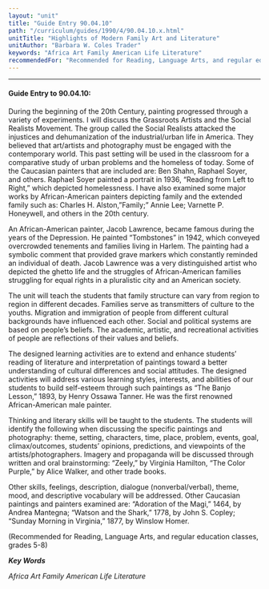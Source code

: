 ```yaml
---
layout: "unit"
title: "Guide Entry 90.04.10"
path: "/curriculum/guides/1990/4/90.04.10.x.html"
unitTitle: "Highlights of Modern Family Art and Literature"
unitAuthor: "Barbara W. Coles Trader"
keywords: "Africa Art Family American Life Literature"
recommendedFor: "Recommended for Reading, Language Arts, and regular education classes, grades 5-8"
---
```

<body>
<hr/>
<h4>
Guide Entry to 90.04.10:
</h4>
During the beginning of the 20th Century, painting progressed through a variety of experiments. I will discuss the Grassroots Artists and the Social Realists Movement. The group called the Social Realists attacked the injustices and dehumanization of the industrial/urban life in America. They believed that art/artists and photography must be engaged with the contemporary world. This past setting will be used in the classroom for a comparative study of urban problems and the homeless of today. Some of the Caucasian painters that are included are: Ben Shahn, Raphael Soyer, and others. Raphael Soyer painted a portrait in 1936, “Reading from Left to Right,” which depicted homelessness. I have also examined some major works by African-American painters depicting family and the extended family such as: Charles H. Alston,”Family;” Annie Lee; Varnette P. Honeywell, and others in the 20th century.
<p>
An African-American painter, Jacob Lawrence, became famous during the years of the Depression. He painted “Tombstones” in 1942, which conveyed overcrowded tenements and families living in Harlem. The painting had a symbolic comment that provided grave markers which constantly reminded an individual of death. Jacob Lawrence was a very distinguished artist who depicted the ghetto life and the struggles of African-American families struggling for equal rights in a pluralistic city and an American society.
</p>
<p>
The unit will teach the students that family structure can vary from region to region in different decades. Families serve as transmitters of culture to the youths. Migration and immigration of people from different cultural backgrounds have influenced each other. Social and political systems are based on people’s beliefs. The academic, artistic, and recreational activities of people are reflections of their values and beliefs.
</p>
<p>
The designed learning activities are to extend and enhance students’ reading of literature and interpretation of paintings toward a better understanding of cultural differences and social attitudes. The designed activities will address various learning styles, interests, and abilities of our students to build self-esteem through such paintings as “The Banjo Lesson,” 1893, by Henry Ossawa Tanner. He was the first renowned African-American male painter.
</p>
<p>
Thinking and literary skills will be taught to the students. The students will identify the following when discussing the specific paintings and photography: theme, setting, characters, time, place, problem, events, goal, climax/outcomes, students’ opinions, predictions, and viewpoints of the artists/photographers. Imagery and propaganda will be discussed through written and oral brainstorming: “Zeely,” by Virginia Hamilton, “The Color Purple,” by Alice Walker, and other trade books.
</p>
<p>
Other skills, feelings, description, dialogue (nonverbal/verbal), theme, mood, and descriptive vocabulary will be addressed. Other Caucasian paintings and painters examined are: “Adoration of the Magi,” 1464, by Andrea Mantegna; “Watson and the Shark,” 1778, by John S. Copley; “Sunday Morning in Virginia,” 1877, by Winslow Homer.
</p>
<p>
(Recommended for Reading, Language Arts, and regular education classes, grades 5-8)
</p>
<p>
<b>
<i>
Key Words
</i>
</b>
<br/>
</p>
<p>
<i>
Africa Art Family American Life Literature
</i>
</p>
</body>